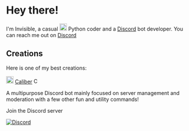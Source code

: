 # Hey there!
I'm Invisible, a casual <img src=https://upload.wikimedia.org/wikipedia/commons/thumb/c/c3/Python-logo-notext.svg/768px-Python-logo-notext.svg.png width="20"> Python coder and a [Discord](https://discord.com) bot developer. You can reach me out on [Discord](https://discord.com/users/719807591869317201)

## Creations
Here is one of my best creations:

<img src=https://i.imgur.com/8pH8sDQ.png width = 20> [Caliber](https://discord.com/oauth2/authorize?client_id=802870173627056138&permissions=939879511&redirect_uri=https%3A%2F%2Fdiscord.com%2Finvite%2F6snqDwAPK9&scope=bot&response_type=code)
<a href="https://discord.com/users/802870173627056138"> <img src="https://top.gg/api/widget/status/802870173627056138.svg?noavatar=true" alt="Caliber" height="15"/> </a>

A multipurpose Discord bot mainly focused on server management and moderation with a few other fun and utility commands!

Join the Discord server
<p><a href="https://discord.gg/6snqDwAPK9"><img src="https://discordapp.com/api/guilds/808624079736668160/widget.png?style=banner3" alt="Discord"></a></p>
